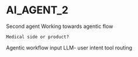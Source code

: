 # AI_AGENT_2
Second agent
Working towards agentic flow
```
Medical side or product?
```
Agentic workflow
input
LLM- user intent
tool routing
